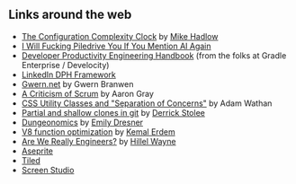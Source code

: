 ## Links around the web

* [The Configuration Complexity Clock](https://mikehadlow.blogspot.com/2012/05/configuration-complexity-clock.html) by [Mike Hadlow](https://twitter.com/mikehadlow)
* [I Will Fucking Piledrive You If You Mention AI Again](https://ludic.mataroa.blog/blog/i-will-fucking-piledrive-you-if-you-mention-ai-again/)
* [Developer Productivity Engineering Handbook](https://storage.pardot.com/68052/1692821408aLLjn0mS/DPE_Handbook_2022__7_.pdf) (from the folks at Gradle Enterprise / Develocity)
* [LinkedIn DPH Framework](https://linkedin.github.io/dph-framework/)
* [Gwern.net](https://gwern.net/) by Gwern Branwen
* [A Criticism of Scrum](https://www.aaron-gray.com/a-criticism-of-scrum/) by Aaron Gray
* [CSS Utility Classes and "Separation of Concerns"](https://adamwathan.me/css-utility-classes-and-separation-of-concerns/) by Adam Wathan
* [Partial and shallow clones in git](https://github.blog/2020-12-21-get-up-to-speed-with-partial-clone-and-shallow-clone/) by [Derrick Stolee](https://twitter.com/stolee)
* [Dungeonomics](https://www.projectmultiplexer.com/category/dungeonomics/) by [Emily Dresner](https://twitter.com/multiplexer)
* [V8 function optimization](https://erdem.pl/2019/08/v-8-function-optimization) by [Kemal Erdem](https://twitter.com/burnpiro)
* [Are We Really Engineers?](https://www.hillelwayne.com/post/are-we-really-engineers/) by [Hillel Wayne](https://twitter.com/hillelogram)
* [Aseprite](https://www.aseprite.org/)
* [Tiled](https://www.mapeditor.org/)
* [Screen Studio](https://www.screen.studio/)
